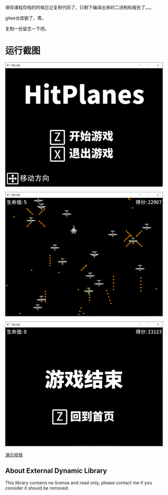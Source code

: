 保存课程存档的时候忘记复制代码了，只剩下编译出来的二进制和报告了。。。

gitee仓库删了，寄。

复制一份留念一下吧。

# 运行截图

![](pics/1.png)

![](pics/2.png)

![](pics/3.png)

[演示视频](pics/out_new.mp4)

## About External Dynamic Library

This library contains no license and read only, please contact me if you consider it should be removed.
